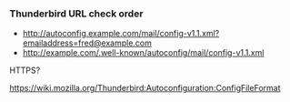 ### Thunderbird URL check order

- http://autoconfig.example.com/mail/config-v1.1.xml?emailaddress=fred@example.com
- http://example.com/.well-known/autoconfig/mail/config-v1.1.xml

HTTPS?

https://wiki.mozilla.org/Thunderbird:Autoconfiguration:ConfigFileFormat
